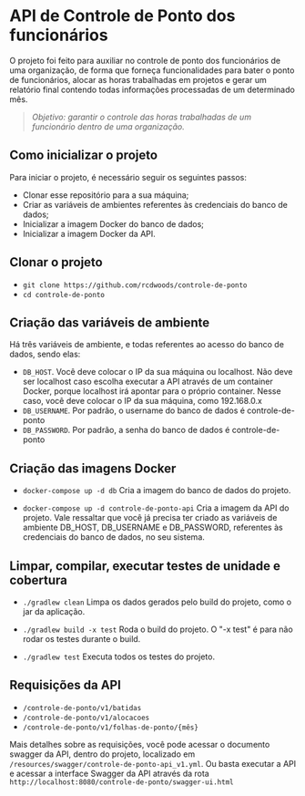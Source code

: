 # API de Controle de Ponto dos funcionários

O projeto foi feito para auxiliar no controle de ponto dos funcionários de uma organização, de forma que forneça funcionalidades para bater o ponto de funcionários, alocar as horas trabalhadas em projetos e gerar um relatório final contendo todas informações processadas de um determinado mês.

> *Objetivo: garantir o controle das horas trabalhadas de um funcionário dentro de uma organização.*



## Como inicializar o projeto

Para iniciar o projeto, é necessário seguir os seguintes passos:
- Clonar esse repositório para a sua máquina;
- Criar as variáveis de ambientes referentes às credenciais do banco de dados;
- Inicializar a imagem Docker do banco de dados;
- Inicializar a imagem Docker da API.



## Clonar o projeto

- `git clone https://github.com/rcdwoods/controle-de-ponto`
- `cd controle-de-ponto`



## Criação das variáveis de ambiente

Há três variáveis de ambiente, e todas referentes ao acesso do banco de dados, sendo elas:

- `DB_HOST`. Você deve colocar o IP da sua máquina ou localhost. Não deve ser localhost caso escolha executar a API através de um container Docker, porque localhost irá apontar para o próprio container. Nesse caso, você deve colocar o IP da sua máquina, como 192.168.0.x
- `DB_USERNAME`. Por padrão, o username do banco de dados é controle-de-ponto
- `DB_PASSWORD`. Por padrão, a senha do banco de dados é controle-de-ponto



## Criação das imagens Docker

- `docker-compose up -d db`
  Cria a imagem do banco de dados do projeto.

- `docker-compose up -d controle-de-ponto-api`
  Cria a imagem da API do projeto. Vale ressaltar que você já precisa ter criado as variáveis de ambiente DB_HOST, DB_USERNAME e DB_PASSWORD, referentes às credenciais do banco de dados, no seu sistema.



## Limpar, compilar, executar testes de unidade e cobertura

- `./gradlew clean`
  Limpa os dados gerados pelo build do projeto, como o jar da aplicação.

- `./gradlew build -x test`
  Roda o build do projeto. O "-x test" é para não rodar os testes durante o build.

- `./gradlew test`
  Executa todos os testes do projeto.

  

## Requisições da API

- `/controle-de-ponto/v1/batidas`
- `/controle-de-ponto/v1/alocacoes`
- `/controle-de-ponto/v1/folhas-de-ponto/{mês}`

Mais detalhes sobre as requisições, você pode acessar o documento swagger da API, dentro do projeto, localizado em `/resources/swagger/controle-de-ponto-api_v1.yml`.
Ou basta executar a API e acessar a interface Swagger da API através da rota `http://localhost:8080/controle-de-ponto/swagger-ui.html`
